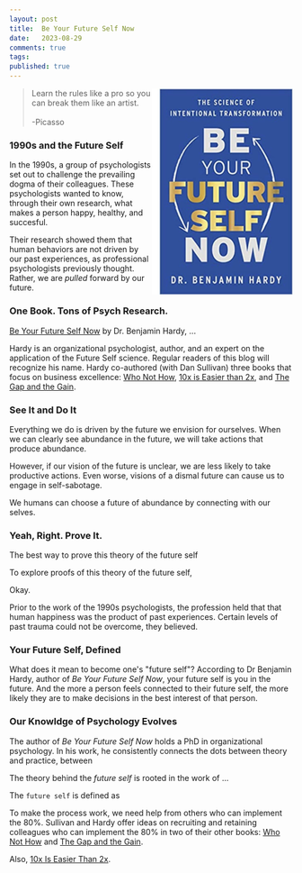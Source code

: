 ```yaml
---
layout: post
title:  Be Your Future Self Now
date:   2023-08-29
comments: true
tags: 
published: true
---
```

 
<img src="/images/Be_Your_Future_Self_Now.jpg" align="right" width="250" padding="10" alt="Be Your Future Self Now by Dr Benjamin Hardy" title="Be Your Future Self Now by Dr Benjamin Hardy" /> 

>Learn the rules like a pro so you can break them like an artist.<br/>&nbsp;<br/> -Picasso

### 1990s and the Future Self

In the 1990s, a group of psychologists set out to challenge the prevailing dogma of their colleagues. These psychologists wanted to know, through their own research, what makes a person happy, healthy, and succesful.

Their research showed them that human behaviors are not driven by our past experiences, as professional psychologists previously thought. Rather, we are _pulled_ forward by our future. 

<!--more-->

### One Book. Tons of Psych Research.

[Be Your Future Self Now](https://futureself.com/) by Dr. Benjamin Hardy, ...

Hardy is an organizational psychologist, author, and an expert on the application of the Future Self science. Regular readers of this blog will recognize his name. Hardy co-authored (with Dan Sullivan) three books that focus on business excellence: [Who Not How](/blog/2021/05/29/who-not-how/), [10x is Easier than 2x](/blog/2023/06/08/10x-is-easier-than-2x/), and [The Gap and the Gain](/blog/2022/09/29/achieve-more-measure-the-gain/).




### See It and Do It

Everything we do is driven by the future we envision for ourselves. When we can clearly see abundance in the future, we will take actions that produce abundance.

However, if our vision of the future is unclear, we are less likely to take productive actions. Even worse, visions of a dismal future can cause us to engage in self-sabotage. 

We humans can choose a future of abundance by connecting with our selves.

### Yeah, Right. Prove It.

The best way to prove this theory of the future self 

To explore proofs of this theory of the future self, 

Okay.

Prior to the work of the 1990s psychologists, the profession held that that human happiness was the product of past experiences. Certain levels of past trauma could not be overcome, they believed.  



### Your Future Self, Defined

What does it mean to become one's "future self"? According to Dr Benjamin Hardy, author of _Be Your Future Self Now_, your future self is you in the future. And the more a person feels connected to their future self, the more likely they are to make decisions in the best interest of that person.

### Our Knowldge of Psychology Evolves




The author of _Be Your Future Self Now_ holds a PhD in organizational psychology. In his work, he consistently connects the dots between theory and practice, between 

The theory behind the _future self_ is rooted in the work of ...


The `future self` is defined as


To make the process work, we need help from others who can implement the 80%. Sullivan and Hardy offer ideas on recruiting and retaining colleagues who can implement the 80% in two of their other books: [Who Not How](/blog/2021/05/29/who-not-how/) and [The Gap and the Gain](/blog/2022/09/29/achieve-more-measure-the-gain/).

Also, [10x Is Easier Than 2x](/blog/2023/06/08/10x-is-easier-than-2x/).



